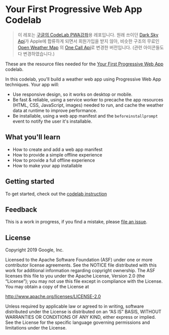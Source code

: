 # Your First Progressive Web App Codelab

> 이 레포는 [구글의 CodeLab PWA강좌](https://codelabs.developers.google.com/codelabs/your-first-pwapp/#0)용 레포입니다.
> 원래 쓰이던 [Dark Sky Api](https://darksky.net/dev)가 Apple에 합류하게 되면서 회원가입을 받지 않아,
> 비슷한 구조의 무료인 [Open Weather Map](https://openweathermap.org/) 의 [One Call Api](https://openweathermap.org/api/one-call-api)로 변경한 버전입니다. (관련 아이콘들도 다 변경하였습니다.)

<!-- [Demo에서 확인](https://your-first-pwa.netlify.app/)-->

These are the resource files needed for the
[Your First Progressive Web App][codelab] codelab.

In this codelab, you'll build a weather web app using Progressive Web App
techniques. Your app will:

- Use responsive design, so it works on desktop or mobile.
- Be fast & reliable, using a service worker to precache the app resources
  (HTML, CSS, JavaScript, images) needed to run, and cache the weather data
  at runtime to improve performance.
- Be installable, using a web app manifest and the `beforeinstallprompt` event
  to notify the user it's installable.

## What you'll learn

- How to create and add a web app manifest
- How to provide a simple offline experience
- How to provide a full offline experience
- How to make your app installable

## Getting started

To get started, check out the [codelab instruction][codelab]

## Feedback

This is a work in progress, if you find a mistake, please [file an issue][git-issue].

## License

Copyright 2019 Google, Inc.

Licensed to the Apache Software Foundation (ASF) under one or more contributor
license agreements. See the NOTICE file distributed with this work for
additional information regarding copyright ownership. The ASF licenses this
file to you under the Apache License, Version 2.0 (the “License”); you may not
use this file except in compliance with the License. You may obtain a copy of
the License at

http://www.apache.org/licenses/LICENSE-2.0

Unless required by applicable law or agreed to in writing, software distributed
under the License is distributed on an “AS IS” BASIS, WITHOUT WARRANTIES OR
CONDITIONS OF ANY KIND, either express or implied. See the License for the
specific language governing permissions and limitations under the License.

[codelab]: https://codelabs.developers.google.com/codelabs/your-first-pwapp/
[git-issue]: https://github.com/googlecodelabs/your-first-pwapp/issues
